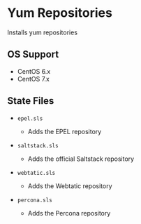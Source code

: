 # Yum Repositories

Installs yum repositories


## OS Support

* CentOS 6.x
* CentOS 7.x


## State Files

* `epel.sls`

    * Adds the EPEL repository

* `saltstack.sls`

    * Adds the official Saltstack repository

* `webtatic.sls`

    * Adds the Webtatic repository

* `percona.sls`

    * Adds the Percona repository
